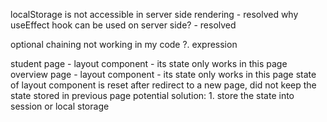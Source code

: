 localStorage is not accessible in server side rendering - resolved
why useEffect hook can be used on server side? - resolved

optional chaining not working in my code
?. expression

student page - layout component - its state only works in this page
overview page - layout component - its state only works in this page
state of layout component is reset after redirect to a new page, did not keep the state stored in previous page
potential solution: 1. store the state into session or local storage
